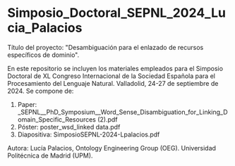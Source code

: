 # Simposio_Doctoral_SEPNL_2024_Lucia_Palacios
Título del proyecto: "Desambiguación para el enlazado de recursos específicos de dominio".

En este repositorio se incluyen los materiales empleados para el Simposio Doctoral de XL Congreso Internacional de la Sociedad Española para el Procesamiento del Lenguaje Natural. Valladolid, 24-27 de septiembre de 2024. Se compone de:
1. Paper: _SEPNL__PhD_Symposium__Word_Sense_Disambiguation_for_Linking_Domain_Specific_Resources (2).pdf
2. Póster: poster_wsd_linked data.pdf
3. Diapositiva: SimposioSEPNL-2024-Lpalacios.pdf

Autora: Lucía Palacios, Ontology Engineering Group (OEG). Universidad Politécnica de Madrid (UPM). 
